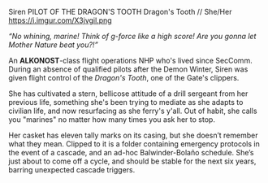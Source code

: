 Siren
PILOT OF THE DRAGON'S TOOTH
Dragon's Tooth //
She/Her
https://i.imgur.com/X3jvgil.png

*“No whining, marine! Think of g-force like a high score! Are you gonna let Mother Nature beat you?!”*


An **ALKONOST**-class flight operations NHP who's lived since SecComm. During an absence of qualified pilots after the Demon Winter, Siren was given flight control of the *Dragon's Tooth*, one of the Gate's clippers.

She has cultivated a stern, bellicose attitude of a drill sergeant from her previous life, something she's been trying to mediate as she adapts to civilian life, and now resurfacing as she ferry's y'all.
Out of habit, she calls you "marines" no matter how many times you ask her to stop.

Her casket has eleven tally marks on its casing, but she doesn’t remember what they mean. Clipped to it is a folder containing emergency protocols in the event of a cascade, and an ad-hoc Balwinder-Bolaño schedule.
She’s just about to come off a cycle, and should be stable for the next six years, barring unexpected cascade triggers.
